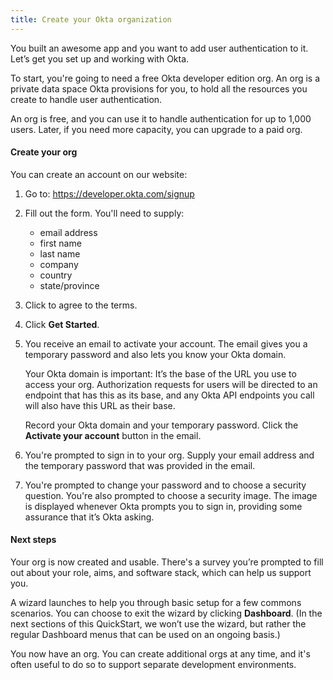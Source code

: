 ```yaml
---
title: Create your Okta organization
---
```


You built an awesome app and you want to add user authentication to it. Let’s get you set up and working with Okta.

To start, you're going to need a free Okta developer edition org. An org is a private data space Okta provisions for you, to hold all the resources you create to handle user authentication.

An org is free, and you can use it to handle authentication for up to 1,000 users. Later, if you need more capacity, you can upgrade to a paid org.

#### Create your org

You can create an account on our website:

1. Go to: <https://developer.okta.com/signup>

2. Fill out the form. You'll need to supply:
	 - email address
	 - first name
	 - last name
	 - company
	 - country
	 - state/province

3. Click to agree to the terms.

4. Click **Get Started**.

5. You receive an email to activate your account. The email gives you a temporary password and also lets you know your Okta domain.

	Your Okta domain is important: It’s the base of the URL you use to access your org.  Authorization requests for users will be directed to an endpoint that has this as its base, and any Okta API endpoints you call will also have this URL as their base.

	Record your Okta domain and your temporary password. Click the **Activate your account** button in the email.

6. You're prompted to sign in to your org. Supply your email address and the temporary password that was provided in the email.

7. You're prompted to change your password and to choose a security question. You're also prompted to choose a security image. The image is displayed whenever Okta prompts you to sign in, providing some assurance that it’s Okta asking.

#### Next steps

Your org is now created and usable. There's a survey you’re prompted to fill out about your role, aims, and software stack, which can help us support you.

A wizard launches to help you through basic setup for a few commons scenarios. You can choose to exit the wizard by clicking **Dashboard**. (In the next sections of this QuickStart, we won’t use the wizard, but rather the regular Dashboard menus that can be used on an ongoing basis.)

You now have an org. You can create additional orgs at any time, and it's often useful to do so to support separate development environments.

<NextSectionLink/>

